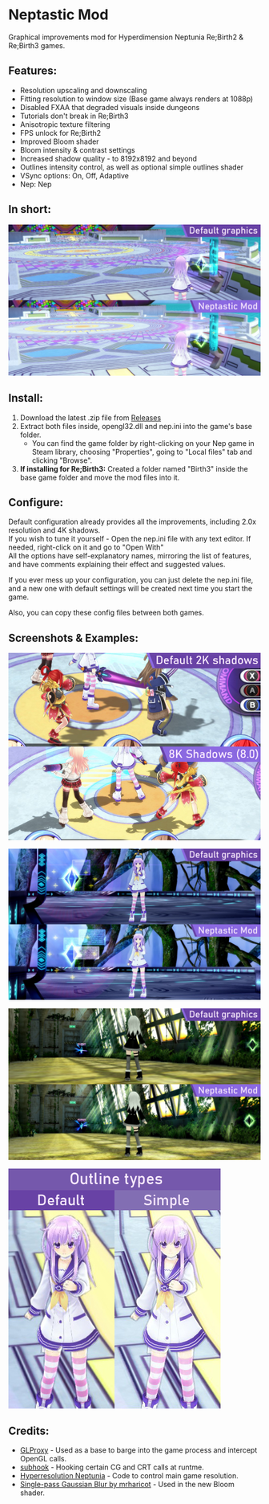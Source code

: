 
# Neptastic Mod

Graphical improvements mod for Hyperdimension Neptunia Re;Birth2 & Re;Birth3 games.

## Features:
 - Resolution upscaling and downscaling
 - Fitting resolution to window size (Base game always renders at 1088p)
 - Disabled FXAA that degraded visuals inside dungeons
 - Tutorials don't break in Re;Birth3
 - Anisotropic texture filtering
 - FPS unlock for Re;Birth2
 - Improved Bloom shader
 - Bloom intensity & contrast settings
 - Increased shadow quality - to 8192x8192 and beyond
 - Outlines intensity control, as well as optional simple outlines shader
 - VSync options: On, Off, Adaptive
 - Nep: Nep

## In short:
![main](examples/main.jpg)

## Install:
 1. Download the latest .zip file from [Releases](https://github.com/tlaik/neptastic/releases/)
 2. Extract both files inside, opengl32.dll and nep.ini into the game's base folder.
     - You can find the game folder by right-clicking on your Nep game in Steam library, choosing "Properties", going to "Local files" tab and clicking "Browse".
 3. **If installing for Re;Birth3:** Created a folder named "Birth3" inside the base game folder and move the mod files into it.

## Configure:
 Default configuration already provides all the improvements, including 2.0x resolution and 4K shadows.\
 If you wish to tune it yourself - Open the nep.ini file with any text editor. If needed, right-click on it and go to "Open With"\
 All the options have self-explanatory names, mirroring the list of features, and have comments explaining their effect and suggested values.
 
 If you ever mess up your configuration, you can just delete the nep.ini file, and a new one with default settings will be created next time you start the game.

 Also, you can copy these config files between both games.

## Screenshots & Examples:
![main](examples/shadows.jpg)

![main](examples/compare1.jpg)

![main](examples/compare2.jpg)

![main](examples/outlines.jpg)

## Credits:
 - [GLProxy](https://github.com/glampert/GLProxy) - Used as a base to barge into the game process and intercept OpenGL calls.
 - [subhook](https://github.com/Zeex/subhook) - Hooking certain CG and CRT calls at runtme.
 - [Hyperresolution Neptunia](https://github.com/PeterTh/neptunia_hyperres) - Code to control main game resolution.
 - [Single-pass Gaussian Blur by mrharicot](https://www.shadertoy.com/view/XdfGDH) - Used in the new Bloom shader.